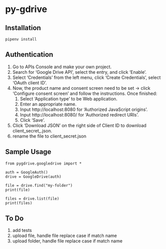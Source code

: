 # py-gdrive

## Installation
```
pipenv install
```

## Authentication

1) Go to APIs Console and make your own project.
1) Search for ‘Google Drive API’, select the entry, and click ‘Enable’.
1) Select ‘Credentials’ from the left menu, click ‘Create Credentials’, select ‘OAuth client ID’.
1) Now, the product name and consent screen need to be set -> click ‘Configure consent screen’ and follow the instructions. Once finished:
    1) Select ‘Application type’ to be Web application.
    1) Enter an appropriate name.
    1) Input http://localhost:8080 for ‘Authorized JavaScript origins’.
    1) Input http://localhost:8080/ for ‘Authorized redirect URIs’.
    1) Click ‘Save’.
1) Click ‘Download JSON’ on the right side of Client ID to download client_secret_<really long ID>.json.
1) rename the file to client_secret.json

## Sample Usage

```
from pygdrive.googledrive import *

auth = GoogleAuth()
drive = GoogleDrive(auth)

file = drive.find("my-folder")
print(file)

files = drive.list(file)
print(files)
```

## To Do

1) add tests
1) upload file, handle file replace case if match name
1) upload folder, handle file replace case if match name